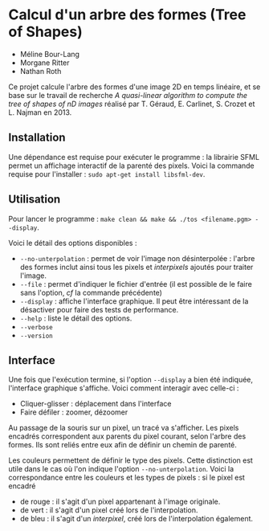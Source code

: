 # Calcul d'un arbre des formes (Tree of Shapes)

- Méline Bour-Lang
- Morgane Ritter
- Nathan Roth

Ce projet calcule l'arbre des formes d'une image 2D en temps linéaire, et se base sur le travail de recherche *A quasi-linear algorithm to compute the tree of shapes of nD images* réalisé par T. Géraud, E. Carlinet, S. Crozet et L. Najman en 2013.

## Installation

Une dépendance est requise pour exécuter le programme : la librairie SFML permet un affichage interactif de la parenté des pixels. Voici la commande requise pour l'installer : `sudo apt-get install libsfml-dev`.

## Utilisation

Pour lancer le programme : `make clean && make && ./tos <filename.pgm> --display`.

Voici le détail des options disponibles :

- `--no-unterpolation` : permet de voir l'image non désinterpolée : l'arbre des formes inclut ainsi tous les pixels et *interpixels* ajoutés pour traiter l'image.
- `--file` : permet d'indiquer le fichier d'entrée (il est possible de le faire sans l'option, *cf* la commande précédente)
- `--display` : affiche l'interface graphique. Il peut être intéressant de la désactiver pour faire des tests de performance.
- `--help` : liste le détail des options.
- `--verbose`
- `--version`

## Interface

Une fois que l'exécution termine, si l'option `--display` a bien été indiquée, l'interface graphique s'affiche. Voici comment interagir avec celle-ci :

- Cliquer-glisser : déplacement dans l'interface
- Faire défiler : zoomer, dézoomer

Au passage de la souris sur un pixel, un tracé va s'afficher. Les pixels encadrés correspondent aux parents du pixel courant, selon l'arbre des formes.
Ils sont reliés entre eux afin de définir un chemin de parenté.

Les couleurs permettent de définir le type des pixels. Cette distinction est utile dans le cas où l'on indique l'option `--no-unterpolation`. Voici la correspondance entre les couleurs et les types de pixels : si le pixel est encadré
- de rouge : il s'agit d'un pixel appartenant à l'image originale.
- de vert : il s'agit d'un pixel créé lors de l'interpolation.
- de bleu : il s'agit d'un *interpixel*, créé lors de l'interpolation également. 
